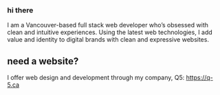 ### hi there

I am a Vancouver-based full stack web developer who’s obsessed with clean and intuitive experiences. Using the latest web technologies, I add value and identity to digital brands with clean and expressive websites.

## need a website?
I offer web design and development through my company, Q5: https://q-5.ca

